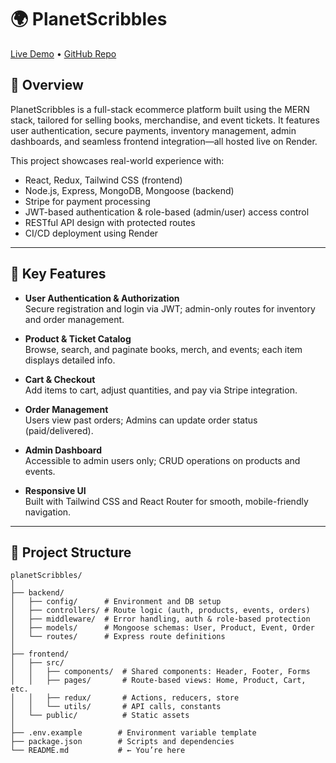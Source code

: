 # 🌍 PlanetScribbles

[Live Demo](https://planetscribbles.onrender.com/) • [GitHub Repo](https://github.com/fareesaM/planetScribbles)

## 🚀 Overview

PlanetScribbles is a full-stack ecommerce platform built using the MERN stack, tailored for selling books, merchandise, and event tickets. It features user authentication, secure payments, inventory management, admin dashboards, and seamless frontend integration—all hosted live on Render.

This project showcases real-world experience with:
- React, Redux, Tailwind CSS (frontend)
- Node.js, Express, MongoDB, Mongoose (backend)
- Stripe for payment processing
- JWT-based authentication & role-based (admin/user) access control
- RESTful API design with protected routes
- CI/CD deployment using Render

---

## 🧩 Key Features

- **User Authentication & Authorization**  
  Secure registration and login via JWT; admin-only routes for inventory and order management.

- **Product & Ticket Catalog**  
  Browse, search, and paginate books, merch, and events; each item displays detailed info.

- **Cart & Checkout**  
  Add items to cart, adjust quantities, and pay via Stripe integration.

- **Order Management**  
  Users view past orders; Admins can update order status (paid/delivered).

- **Admin Dashboard**  
  Accessible to admin users only; CRUD operations on products and events.

- **Responsive UI**  
  Built with Tailwind CSS and React Router for smooth, mobile-friendly navigation.

---

## 📂 Project Structure

```text
planetScribbles/
│
├── backend/
│   ├── config/      # Environment and DB setup
│   ├── controllers/ # Route logic (auth, products, events, orders)
│   ├── middleware/  # Error handling, auth & role-based protection
│   ├── models/      # Mongoose schemas: User, Product, Event, Order
│   └── routes/      # Express route definitions
│
├── frontend/
│   ├── src/
│   │   ├── components/  # Shared components: Header, Footer, Forms
│   │   ├── pages/       # Route-based views: Home, Product, Cart, etc.
│   │   ├── redux/       # Actions, reducers, store
│   │   └── utils/       # API calls, constants
│   └── public/          # Static assets
│
├── .env.example        # Environment variable template
├── package.json        # Scripts and dependencies
└── README.md           # ← You’re here
